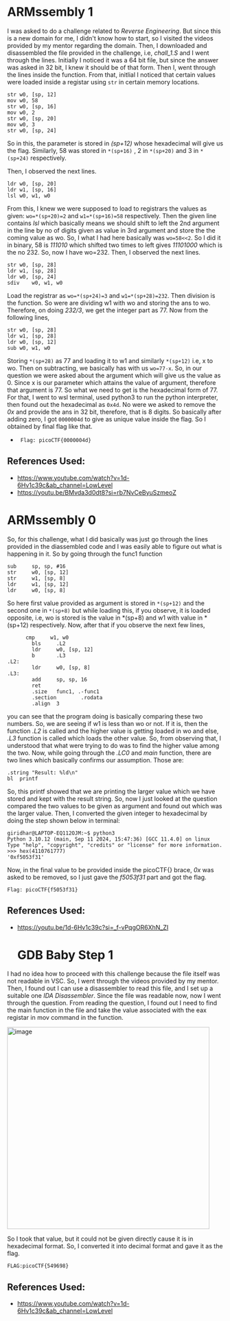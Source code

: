 # ARMssembly 1
I was asked to do a challenge related to *Reverse Engineering*. But since this is a new domain for me, I didn't know how to start, so I visited the videos provided by my mentor regarding the domain.
	Then, I downloaded and disassembled the file provided in the challenge, i.e, *chall_1.S* and I went through the lines. Initially I noticed it was a 64 bit file, but since the answer was asked in 32 bit, I knew it should be of that form. Then I, went through the lines inside the function. From that, initlial I noticed that certain values were loaded inside a registar using `str` in certain memory locations.
```
str	w0, [sp, 12]
mov	w0, 58
str	w0, [sp, 16]
mov	w0, 2
str	w0, [sp, 20]
mov	w0, 3
str	w0, [sp, 24]
```
So in this, the parameter is stored in *(sp+12)* whose hexadecimal will give us the flag. Similarly, 58 was stored in `*(sp+16)` , 2 in `*(sp+20)` and 3 in `*(sp+24)` respectively.

Then, I observed the next lines.
```
ldr	w0, [sp, 20]
ldr	w1, [sp, 16]
lsl	w0, w1, w0
```
From this, I knew we were supposed to load to registrars the values as given: `wo=*(sp+20)=2` and `w1=*(sp+16)=58` respectively. Then the given line contains *lsl* which basically means we should shift to left the 2nd argument in the line by no of digits given as value in 3rd argument and store the the coming value as wo. So, I what I had here basically was `wo=58<<2`. So I did it in binary, 58 is *111010* which shifted two times to left gives *11101000* which is the no 232. So, now I have wo=232.
Then, I observed the next lines.
```
str	w0, [sp, 28]
ldr	w1, [sp, 28]
ldr	w0, [sp, 24]
sdiv	w0, w1, w0
```
Load the registrar as `wo=*(sp+24)=3` and `w1=*(sp+28)=232`. Then division is the function. So were are dividing w1 with wo and storing the ans to wo.
Therefore, on doing *232/3*, we get the integer part as 77. 
Now from the following lines,
```
str	w0, [sp, 28]
ldr	w1, [sp, 28]
ldr	w0, [sp, 12]
sub	w0, w1, w0
```
Storing `*(sp+28)` as 77 and loading it to w1 and similarly `*(sp+12)` i.e, x to wo. Then on subtracting, we basically has with us `wo=77-x`. So, in our question we were asked about the argument which will give us the value as 0. Since x is our parameter which attains the value of argument, therefore that argument is 77. So what we need to get is the hexadecimal form of 77. For that, I went to wsl terminal, used python3 to run the python interpreter, then
found out the hexadecimal as `0x4d`. No were we asked to remove the *0x* and provide the ans in 32 bit, therefore, that is 8 digits. So basically after adding zero, I got `0000004d` to give as unique value inside the flag. So I obtained by final flag like that.
- ` Flag: picoCTF{0000004d}`

## References Used:
- https://www.youtube.com/watch?v=1d-6Hv1c39c&ab_channel=LowLevel
- https://youtu.be/BMvda3d0dt8?si=rb7NvCeByuSzmeoZ



# ARMssembly 0
So, for this challenge, what I did basically was just go through the lines provided in the diassembled code and I was easily able to figure out what is happening in it.
	So by going through the func1 function
```
sub     sp, sp, #16
str     w0, [sp, 12]
str     w1, [sp, 8]
ldr     w1, [sp, 12]
ldr     w0, [sp, 8]
```
So here first value provided as argument is stored in `*(sp+12)` and the second one in `*(sp+8)` but while loading this, if you observe, it is loaded opposite, i.e, wo is stored is the value in *(sp+8) and w1 with value in *(sp+12) respectively.
	Now, after that if you observe the next few lines,
```
      cmp     w1, w0
        bls     .L2
        ldr     w0, [sp, 12]
        b       .L3
.L2:
        ldr     w0, [sp, 8]
.L3:
        add     sp, sp, 16
        ret
        .size   func1, .-func1
        .section        .rodata
        .align  3
```
you can see that the program doing is basically comparing these two numbers. So, we are seeing if w1 is less than wo or not. If it is, then the function *.L2* is called and the higher value is getting loaded in wo and else, *.L3* function is called which loads the other value. So, from observing that, I understood that what were trying to do was to find the higher value among the two.
	Now, while going through the *.LC0* and *main* function, there are two lines which basically confirms our assumption. Those are:
```
.string "Result: %ld\n"
bl  printf
```
So, this printf showed that we are printing the larger value which we have stored and kept with the result string.
	So, now I just looked at the question compared the two values to be given as argument and found out which was the larger value. Then, I converted the given integer to hexadecimal by doing the step shown below in terminal:
```
giridhar@LAPTOP-EQ112OJM:~$ python3
Python 3.10.12 (main, Sep 11 2024, 15:47:36) [GCC 11.4.0] on linux
Type "help", "copyright", "credits" or "license" for more information.
>>> hex(4110761777)
'0xf5053f31'
```
Now, in the final value to be provided inside the picoCTF{} brace, *0x* was asked to be removed, so I just gave the *f5053f31* part and got the flag.

` Flag: picoCTF{f5053f31} `

## References Used:
- https://youtu.be/1d-6Hv1c39c?si=_f-vPqgOR6XhN_ZI


  # GDB Baby Step 1 
I had no idea how to proceed with this challenge because the file itself was not readable in VSC. So, I went through the videos provided by my mentor. Then, I found out I can use a disassembler to read this file, and I set up a suitable one *IDA Disassembler*. 
	Since the file was readable now, now I went through the question. From reading the question, I found out I need to find the main function in the file and take the value associated with the eax registar in mov command in the function.

<img width="471" alt="image" src="https://github.com/user-attachments/assets/620e3877-90af-4253-aa49-61405e094013" />


So I took that value, but it could not be given directly cause it is in hexadecimal format. So, I converted it into decimal format and gave it as the flag.

`FLAG:picoCTF{549698}`

## References Used:
- https://www.youtube.com/watch?v=1d-6Hv1c39c&ab_channel=LowLevel






